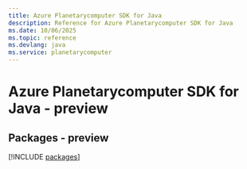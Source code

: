```yaml
---
title: Azure Planetarycomputer SDK for Java
description: Reference for Azure Planetarycomputer SDK for Java
ms.date: 10/06/2025
ms.topic: reference
ms.devlang: java
ms.service: planetarycomputer
---
```

# Azure Planetarycomputer SDK for Java - preview
## Packages - preview
[!INCLUDE [packages](planetarycomputer-index.md)]